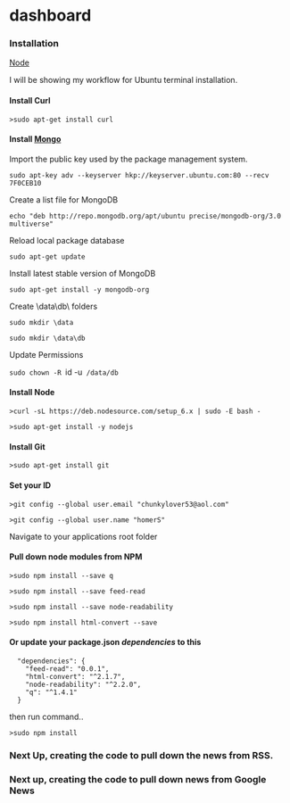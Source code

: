 # dashboard

### Installation

[Node](https://nodejs.org/en/download/package-manager/)

  I will be showing my workflow for Ubuntu terminal installation. 

#### Install Curl
`>sudo apt-get install curl`

#### Install [Mongo](https://docs.mongodb.com/v3.0/tutorial/install-mongodb-on-ubuntu/)

Import the public key used by the package management system.

`sudo apt-key adv --keyserver hkp://keyserver.ubuntu.com:80 --recv 7F0CEB10`

Create a list file for MongoDB

`echo "deb http://repo.mongodb.org/apt/ubuntu precise/mongodb-org/3.0 multiverse"`

Reload local package database

`sudo apt-get update`

Install latest stable version of MongoDB

`sudo apt-get install -y mongodb-org`

Create \data\db\ folders

`sudo mkdir \data`

`sudo mkdir \data\db`

Update Permissions

`sudo chown -R `id -u` /data/db`

#### Install Node
```
>curl -sL https://deb.nodesource.com/setup_6.x | sudo -E bash -

>sudo apt-get install -y nodejs
```

#### Install Git
`>sudo apt-get install git`

#### Set your ID
`>git config --global user.email "chunkylover53@aol.com"`

`>git config --global user.name "homerS"`
  
Navigate to your applications root folder
  
#### Pull down node modules from NPM
```
>sudo npm install --save q

>sudo npm install --save feed-read

>sudo npm install --save node-readability

>sudo npm install html-convert --save
```

#### Or update your package.json *dependencies* to this
```
  "dependencies": {
    "feed-read": "0.0.1",
    "html-convert": "^2.1.7",
    "node-readability": "^2.2.0",
    "q": "^1.4.1"
  }
```

then run command..

`>sudo npm install`

### Next Up, creating the code to pull down the news from RSS.

### Next up, creating the code to pull down news from Google News
